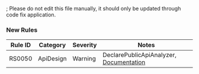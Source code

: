 ; Please do not edit this file manually, it should only be updated through code fix application.
### New Rules
Rule ID | Category | Severity | Notes
--------|----------|----------|-------
RS0050 | ApiDesign | Warning | DeclarePublicApiAnalyzer, [Documentation](https://github.com/dotnet/roslyn-analyzers/blob/main/src/PublicApiAnalyzers/PublicApiAnalyzers.Help.md)